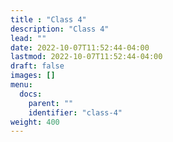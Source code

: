 ```yaml
---
title : "Class 4"
description: "Class 4"
lead: ""
date: 2022-10-07T11:52:44-04:00
lastmod: 2022-10-07T11:52:44-04:00
draft: false
images: []
menu:
  docs:
    parent: ""
    identifier: "class-4"
weight: 400
---
```

